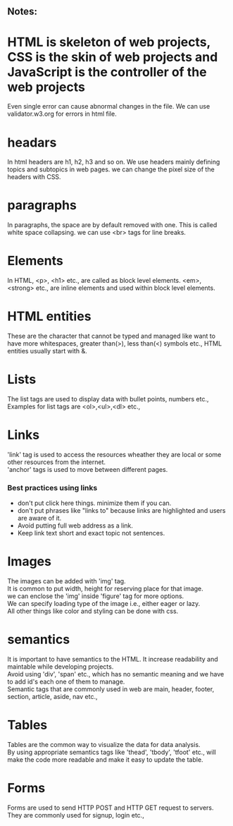 ## Notes:
# HTML is skeleton of web projects, CSS is the skin of web projects and JavaScript is the controller of the web projects
Even single error can cause abnormal changes in the file.
We can use validator.w3.org for errors in html file.

# headars
In html headers are h1, h2, h3 and so on. We use headers mainly defining topics and subtopics in web pages. we can change the pixel size of the headers with CSS.

# paragraphs
In paragraphs, the space are by default removed with one. This is called white space collapsing. we can use &lt;br&gt; tags for line breaks.

# Elements
In HTML, &lt;p&gt;, &lt;h1&gt; etc., are called as block level elements. &lt;em&gt;, &lt;strong&gt; etc., are inline elements and used within block level elements.

# HTML entities
These are the character that cannot be typed and managed like want to have more whitespaces, greater than(&gt;), less than(&lt;) symbols etc., HTML entities usually start with &.

# Lists
The list tags are used to display data with bullet points, numbers etc., Examples for list tags are &lt;ol&gt;,&lt;ul&gt;,&lt;dl&gt; etc., 

# Links
'link' tag is used to access the resources wheather they are local or some other resources from the internet.<br>
'anchor' tags is used to move between different pages. <br>
### Best practices using links
<ul>
<li> don't put click here things. minimize them if you can.</li>
<li> don't put phrases like "links to" because links are highlighted and users are aware of it.</li>
<li> Avoid putting full web address as a link.</li>
<li> Keep link text short and exact topic not sentences.</li>
</ul>

# Images
The images can be added with 'img' tag.<br>
It is common to put width, height for reserving place for that image.<br>
we can enclose the 'img' inside 'figure' tag for more options.<br>
We can specify loading type of the image i.e., either eager or lazy.<br>
All other things like color and styling can be done with css. 

# semantics 
It is important to have semantics to the HTML. It increase readability and maintable while developing projects. <br>
Avoid using 'div', 'span' etc., which has no semantic meaning and we have to add id's each one of them to manage.<br>
Semantic tags that are commonly used in web are main, header, footer, section, article, aside, nav etc.,

# Tables
Tables are the common way to visualize the data for data analysis.<br>
By using appropriate semantics tags like 'thead', 'tbody', 'tfoot' etc., will make the code more readable and make it easy to update the table.

# Forms
Forms are used to send HTTP POST and HTTP GET request to servers. They are commonly used for signup, login etc.,
